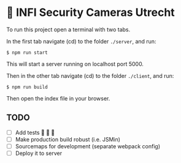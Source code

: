 # 🚀 INFI Security Cameras Utrecht

To run this project open a terminal with two tabs. 

In the first tab navigate (cd) to the folder `./server`, and run:

```
$ npm run start
```

This will start a server running on localhost port 5000.

Then in the other tab navigate (cd) to the folder `./client`, and run:

```
$ npm run build
```

Then open the index file in your browser.

## TODO

- [ ] Add tests 🙈 🙉 🙊
- [ ] Make production build robust (i.e. JSMin)
- [ ] Sourcemaps for development (separate webpack config)
- [ ] Deploy it to server
